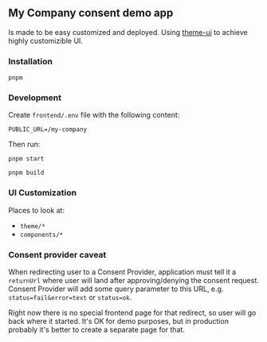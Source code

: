 ## My Company consent demo app

Is made to be easy customized and deployed. Using [theme-ui](https://theme-ui.com/home)
to achieve highly customizible UI.

### Installation

```
pnpm
```

### Development

Create `frontend/.env` file with the following content:

```dotenv
PUBLIC_URL=/my-company
```

Then run:

```
pnpm start
```

```
pnpm build
```

### UI Customization

Places to look at:

- `theme/*`
- `components/*`

### Consent provider caveat

When redirecting user to a Consent Provider, application must tell it a `returnUrl`
where user will land after approving/denying the consent request. Consent Provider will
add some query parameter to this URL, e.g. `status=fail&error=text` or `status=ok`.

Right now there is no special frontend page for that redirect, so user will go back
where it started. It's OK for demo purposes, but in production probably it's better to
create a separate page for that.
